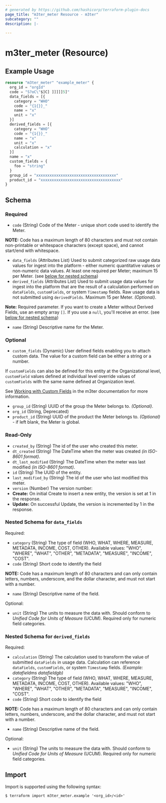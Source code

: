 ```yaml
---
# generated by https://github.com/hashicorp/terraform-plugin-docs
page_title: "m3ter_meter Resource - m3ter"
subcategory: ""
description: |-
  
---
```


# m3ter_meter (Resource)



## Example Usage

```terraform
resource "m3ter_meter" "example_meter" {
  org_id = "orgId"
  code = "S?oC\"$]C] ]]]]]5]"
  data_fields = [{
    category = "WHO"
    code = "{1{}}_"
    name = "x"
    unit = "x"
  }]
  derived_fields = [{
    category = "WHO"
    code = "{1{}}_"
    name = "x"
    unit = "x"
    calculation = "x"
  }]
  name = "x"
  custom_fields = {
    foo = "string"
  }
  group_id = "xxxxxxxxxxxxxxxxxxxxxxxxxxxxxxxxxxxx"
  product_id = "xxxxxxxxxxxxxxxxxxxxxxxxxxxxxxxxxxxx"
}
```

<!-- schema generated by tfplugindocs -->
## Schema

### Required

- `code` (String) Code of the Meter - unique short code used to identify the Meter.

**NOTE:** Code has a maximum length of 80 characters and must not contain non-printable or whitespace characters (except space), and cannot start/end with whitespace.
- `data_fields` (Attributes List) Used to submit categorized raw usage data values for ingest into the platform - either numeric quantitative values or non-numeric data values. At least one required per Meter; maximum 15 per Meter. (see [below for nested schema](#nestedatt--data_fields))
- `derived_fields` (Attributes List) Used to submit usage data values for ingest into the platform that are the result of a calculation performed on `dataFields`, `customFields`, or system `Timestamp` fields. Raw usage data is not submitted using `derivedFields`. Maximum 15 per Meter. *(Optional)*.

**Note:** Required parameter. If you want to create a Meter without Derived Fields, use an empty array `[]`. If you use a `null`, you'll receive an error. (see [below for nested schema](#nestedatt--derived_fields))
- `name` (String) Descriptive name for the Meter.

### Optional

- `custom_fields` (Dynamic) User defined fields enabling you to attach custom data. The value for a custom field can be either a string or a number.

If `customFields` can also be defined for this entity at the Organizational level, `customField` values defined at individual level override values of `customFields` with the same name defined at Organization level.

See [Working with Custom Fields](https://www.m3ter.com/docs/guides/creating-and-managing-products/working-with-custom-fields) in the m3ter documentation for more information.
- `group_id` (String) UUID of the group the Meter belongs to. *(Optional)*.
- `org_id` (String, Deprecated)
- `product_id` (String) UUID of the product the Meter belongs to. *(Optional)* - if left blank, the Meter is global.

### Read-Only

- `created_by` (String) The id of the user who created this meter.
- `dt_created` (String) The DateTime when the meter was created *(in ISO-8601 format)*.
- `dt_last_modified` (String) The DateTime when the meter was last modified *(in ISO-8601 format)*.
- `id` (String) The UUID of the entity.
- `last_modified_by` (String) The id of the user who last modified this meter.
- `version` (Number) The version number:
- **Create:** On initial Create to insert a new entity, the version is set at 1 in the response.
- **Update:** On successful Update, the version is incremented by 1 in the response.

<a id="nestedatt--data_fields"></a>
### Nested Schema for `data_fields`

Required:

- `category` (String) The type of field (WHO, WHAT, WHERE, MEASURE, METADATA, INCOME, COST, OTHER).
Available values: "WHO", "WHERE", "WHAT", "OTHER", "METADATA", "MEASURE", "INCOME", "COST".
- `code` (String) Short code to identify the field

**NOTE:** Code has a maximum length of 80 characters and can only contain letters, numbers, underscore, and the dollar character, and must not start with a number.
- `name` (String) Descriptive name of the field.

Optional:

- `unit` (String) The units to measure the data with. Should conform to *Unified Code for Units of Measure* (UCUM). Required only for numeric field categories.


<a id="nestedatt--derived_fields"></a>
### Nested Schema for `derived_fields`

Required:

- `calculation` (String) The calculation used to transform the value of submitted `dataFields` in usage data. Calculation can reference `dataFields`, `customFields`, or system `Timestamp` fields. 
*(Example: datafieldms  datafieldgb)*
- `category` (String) The type of field (WHO, WHAT, WHERE, MEASURE, METADATA, INCOME, COST, OTHER).
Available values: "WHO", "WHERE", "WHAT", "OTHER", "METADATA", "MEASURE", "INCOME", "COST".
- `code` (String) Short code to identify the field

**NOTE:** Code has a maximum length of 80 characters and can only contain letters, numbers, underscore, and the dollar character, and must not start with a number.
- `name` (String) Descriptive name of the field.

Optional:

- `unit` (String) The units to measure the data with. Should conform to *Unified Code for Units of Measure* (UCUM). Required only for numeric field categories.

## Import

Import is supported using the following syntax:

```shell
$ terraform import m3ter_meter.example '<org_id>/<id>'
```
